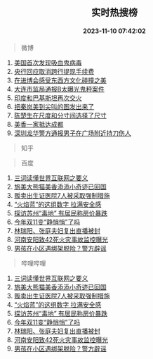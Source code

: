 <div align="center"><h2>实时热搜榜</h2><h4>2023-11-10 07:42:02</h4></div>

> 微博  

1. [美国首次发现吸血鬼病毒](https://s.weibo.com/weibo?q=%23%E7%BE%8E%E5%9B%BD%E9%A6%96%E6%AC%A1%E5%8F%91%E7%8E%B0%E5%90%B8%E8%A1%80%E9%AC%BC%E7%97%85%E6%AF%92%23&t=31&band_rank=1&Refer=top)<br />
2. [央行回应取消跨行提现手续费](https://s.weibo.com/weibo?q=%23%E5%A4%AE%E8%A1%8C%E5%9B%9E%E5%BA%94%E5%8F%96%E6%B6%88%E8%B7%A8%E8%A1%8C%E6%8F%90%E7%8E%B0%E6%89%8B%E7%BB%AD%E8%B4%B9%23&t=31&band_rank=2&Refer=top)<br />
3. [在进博会感受东西方文化碰撞之美](https://s.weibo.com/weibo?q=%23%E5%9C%A8%E8%BF%9B%E5%8D%9A%E4%BC%9A%E6%84%9F%E5%8F%97%E4%B8%9C%E8%A5%BF%E6%96%B9%E6%96%87%E5%8C%96%E7%A2%B0%E6%92%9E%E4%B9%8B%E7%BE%8E%23&t=31&band_rank=3&Refer=top)<br />
4. [大连市监局通报B太曝光鬼秤案件](https://s.weibo.com/weibo?q=%23%E5%A4%A7%E8%BF%9E%E5%B8%82%E7%9B%91%E5%B1%80%E9%80%9A%E6%8A%A5B%E5%A4%AA%E6%9B%9D%E5%85%89%E9%AC%BC%E7%A7%A4%E6%A1%88%E4%BB%B6%23&t=31&band_rank=4&Refer=top)<br />
5. [印度和巴基斯坦再次交火](https://s.weibo.com/weibo?q=%23%E5%8D%B0%E5%BA%A6%E5%92%8C%E5%B7%B4%E5%9F%BA%E6%96%AF%E5%9D%A6%E5%86%8D%E6%AC%A1%E4%BA%A4%E7%81%AB%23&t=31&band_rank=5&Refer=top)<br />
6. [把秦岚美到尖叫的图发出来了](https://s.weibo.com/weibo?q=%23%E6%8A%8A%E7%A7%A6%E5%B2%9A%E7%BE%8E%E5%88%B0%E5%B0%96%E5%8F%AB%E7%9A%84%E5%9B%BE%E5%8F%91%E5%87%BA%E6%9D%A5%E4%BA%86%23&t=31&band_rank=6&Refer=top)<br />
7. [陈楚生在尺度和分寸间选择了尺寸](https://s.weibo.com/weibo?q=%23%E9%99%88%E6%A5%9A%E7%94%9F%E5%9C%A8%E5%B0%BA%E5%BA%A6%E5%92%8C%E5%88%86%E5%AF%B8%E9%97%B4%E9%80%89%E6%8B%A9%E4%BA%86%E5%B0%BA%E5%AF%B8%23&t=31&band_rank=7&Refer=top)<br />
8. [美香一家抵达成都](https://s.weibo.com/weibo?q=%23%E7%BE%8E%E9%A6%99%E4%B8%80%E5%AE%B6%E6%8A%B5%E8%BE%BE%E6%88%90%E9%83%BD%23&t=31&band_rank=8&Refer=top)<br />
9. [深圳龙华警方通报男子在广场附近持刀伤人](https://s.weibo.com/weibo?q=%23%E6%B7%B1%E5%9C%B3%E9%BE%99%E5%8D%8E%E8%AD%A6%E6%96%B9%E9%80%9A%E6%8A%A5%E7%94%B7%E5%AD%90%E5%9C%A8%E5%B9%BF%E5%9C%BA%E9%99%84%E8%BF%91%E6%8C%81%E5%88%80%E4%BC%A4%E4%BA%BA%23&t=31&band_rank=9&Refer=top)<br />

> 知乎  


> 百度  

1. [三词读懂世界互联网之要义](https://www.baidu.com/s?wd=%E4%B8%89%E8%AF%8D%E8%AF%BB%E6%87%82%E4%B8%96%E7%95%8C%E4%BA%92%E8%81%94%E7%BD%91%E4%B9%8B%E8%A6%81%E4%B9%89&sa=fyb_news&rsv_dl=fyb_news)<br />
2. [旅美大熊猫美香添添小奇迹已回国](https://www.baidu.com/s?wd=%E6%97%85%E7%BE%8E%E5%A4%A7%E7%86%8A%E7%8C%AB%E7%BE%8E%E9%A6%99%E6%B7%BB%E6%B7%BB%E5%B0%8F%E5%A5%87%E8%BF%B9%E5%B7%B2%E5%9B%9E%E5%9B%BD&sa=fyb_news&rsv_dl=fyb_news)<br />
3. [贩卖出生证医院7人被采取强制措施](https://www.baidu.com/s?wd=%E8%B4%A9%E5%8D%96%E5%87%BA%E7%94%9F%E8%AF%81%E5%8C%BB%E9%99%A27%E4%BA%BA%E8%A2%AB%E9%87%87%E5%8F%96%E5%BC%BA%E5%88%B6%E6%8E%AA%E6%96%BD&sa=fyb_news&rsv_dl=fyb_news)<br />
4. [“火焰蓝”的这组数字 拉满安全感](https://www.baidu.com/s?wd=%E2%80%9C%E7%81%AB%E7%84%B0%E8%93%9D%E2%80%9D%E7%9A%84%E8%BF%99%E7%BB%84%E6%95%B0%E5%AD%97+%E6%8B%89%E6%BB%A1%E5%AE%89%E5%85%A8%E6%84%9F&sa=fyb_news&rsv_dl=fyb_news)<br />
5. [探访苏州“毒地” 有居民称房价暴跌](https://www.baidu.com/s?wd=%E6%8E%A2%E8%AE%BF%E8%8B%8F%E5%B7%9E%E2%80%9C%E6%AF%92%E5%9C%B0%E2%80%9D+%E6%9C%89%E5%B1%85%E6%B0%91%E7%A7%B0%E6%88%BF%E4%BB%B7%E6%9A%B4%E8%B7%8C&sa=fyb_news&rsv_dl=fyb_news)<br />
6. [今年双11变“静悄悄”了吗](https://www.baidu.com/s?wd=%E4%BB%8A%E5%B9%B4%E5%8F%8C11%E5%8F%98%E2%80%9C%E9%9D%99%E6%82%84%E6%82%84%E2%80%9D%E4%BA%86%E5%90%97&sa=fyb_news&rsv_dl=fyb_news)<br />
7. [林瑞阳、张庭夫妇复出直播被封](https://www.baidu.com/s?wd=%E6%9E%97%E7%91%9E%E9%98%B3%E3%80%81%E5%BC%A0%E5%BA%AD%E5%A4%AB%E5%A6%87%E5%A4%8D%E5%87%BA%E7%9B%B4%E6%92%AD%E8%A2%AB%E5%B0%81&sa=fyb_news&rsv_dl=fyb_news)<br />
8. [河南安阳致42死火灾事故监控曝光](https://www.baidu.com/s?wd=%E6%B2%B3%E5%8D%97%E5%AE%89%E9%98%B3%E8%87%B442%E6%AD%BB%E7%81%AB%E7%81%BE%E4%BA%8B%E6%95%85%E7%9B%91%E6%8E%A7%E6%9B%9D%E5%85%89&sa=fyb_news&rsv_dl=fyb_news)<br />
9. [男孩在小区遇绑架脱险？警方辟谣](https://www.baidu.com/s?wd=%E7%94%B7%E5%AD%A9%E5%9C%A8%E5%B0%8F%E5%8C%BA%E9%81%87%E7%BB%91%E6%9E%B6%E8%84%B1%E9%99%A9%EF%BC%9F%E8%AD%A6%E6%96%B9%E8%BE%9F%E8%B0%A3&sa=fyb_news&rsv_dl=fyb_news)<br />

> 哔哩哔哩  

1. [三词读懂世界互联网之要义](https://www.baidu.com/s?wd=%E4%B8%89%E8%AF%8D%E8%AF%BB%E6%87%82%E4%B8%96%E7%95%8C%E4%BA%92%E8%81%94%E7%BD%91%E4%B9%8B%E8%A6%81%E4%B9%89&sa=fyb_news&rsv_dl=fyb_news)<br />
2. [旅美大熊猫美香添添小奇迹已回国](https://www.baidu.com/s?wd=%E6%97%85%E7%BE%8E%E5%A4%A7%E7%86%8A%E7%8C%AB%E7%BE%8E%E9%A6%99%E6%B7%BB%E6%B7%BB%E5%B0%8F%E5%A5%87%E8%BF%B9%E5%B7%B2%E5%9B%9E%E5%9B%BD&sa=fyb_news&rsv_dl=fyb_news)<br />
3. [贩卖出生证医院7人被采取强制措施](https://www.baidu.com/s?wd=%E8%B4%A9%E5%8D%96%E5%87%BA%E7%94%9F%E8%AF%81%E5%8C%BB%E9%99%A27%E4%BA%BA%E8%A2%AB%E9%87%87%E5%8F%96%E5%BC%BA%E5%88%B6%E6%8E%AA%E6%96%BD&sa=fyb_news&rsv_dl=fyb_news)<br />
4. [“火焰蓝”的这组数字 拉满安全感](https://www.baidu.com/s?wd=%E2%80%9C%E7%81%AB%E7%84%B0%E8%93%9D%E2%80%9D%E7%9A%84%E8%BF%99%E7%BB%84%E6%95%B0%E5%AD%97+%E6%8B%89%E6%BB%A1%E5%AE%89%E5%85%A8%E6%84%9F&sa=fyb_news&rsv_dl=fyb_news)<br />
5. [探访苏州“毒地” 有居民称房价暴跌](https://www.baidu.com/s?wd=%E6%8E%A2%E8%AE%BF%E8%8B%8F%E5%B7%9E%E2%80%9C%E6%AF%92%E5%9C%B0%E2%80%9D+%E6%9C%89%E5%B1%85%E6%B0%91%E7%A7%B0%E6%88%BF%E4%BB%B7%E6%9A%B4%E8%B7%8C&sa=fyb_news&rsv_dl=fyb_news)<br />
6. [今年双11变“静悄悄”了吗](https://www.baidu.com/s?wd=%E4%BB%8A%E5%B9%B4%E5%8F%8C11%E5%8F%98%E2%80%9C%E9%9D%99%E6%82%84%E6%82%84%E2%80%9D%E4%BA%86%E5%90%97&sa=fyb_news&rsv_dl=fyb_news)<br />
7. [林瑞阳、张庭夫妇复出直播被封](https://www.baidu.com/s?wd=%E6%9E%97%E7%91%9E%E9%98%B3%E3%80%81%E5%BC%A0%E5%BA%AD%E5%A4%AB%E5%A6%87%E5%A4%8D%E5%87%BA%E7%9B%B4%E6%92%AD%E8%A2%AB%E5%B0%81&sa=fyb_news&rsv_dl=fyb_news)<br />
8. [河南安阳致42死火灾事故监控曝光](https://www.baidu.com/s?wd=%E6%B2%B3%E5%8D%97%E5%AE%89%E9%98%B3%E8%87%B442%E6%AD%BB%E7%81%AB%E7%81%BE%E4%BA%8B%E6%95%85%E7%9B%91%E6%8E%A7%E6%9B%9D%E5%85%89&sa=fyb_news&rsv_dl=fyb_news)<br />
9. [男孩在小区遇绑架脱险？警方辟谣](https://www.baidu.com/s?wd=%E7%94%B7%E5%AD%A9%E5%9C%A8%E5%B0%8F%E5%8C%BA%E9%81%87%E7%BB%91%E6%9E%B6%E8%84%B1%E9%99%A9%EF%BC%9F%E8%AD%A6%E6%96%B9%E8%BE%9F%E8%B0%A3&sa=fyb_news&rsv_dl=fyb_news)<br />
